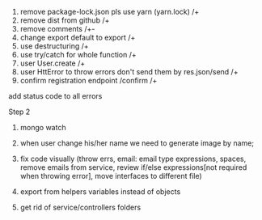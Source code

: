 1. remove package-lock.json pls use yarn (yarn.lock) /+
2. remove dist from github /+
3. remove comments /+-
4. change export default to export /+
5. use destructuring /+
6. use try/catch for whole function /+
7. user User.create /+
8. user HttError to throw errors don't send them by res.json/send /+
9. confirm registration endpoint /confirm /+

add status code to all errors



Step 2

1. mongo watch 
2. when user change his/her name we need to generate image by name;
3. fix code visually (throw errs, email: email type expressions, spaces, remove emails from service, review if/else expressions[not required when throwing error], move interfaces to different file)

4. export from helpers variables instead of objects

5. get rid of service/controllers folders 